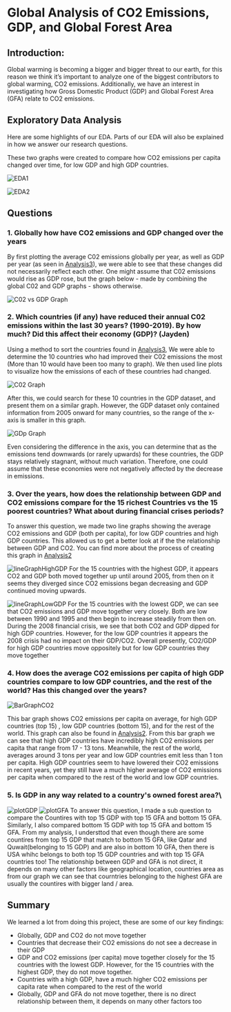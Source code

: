 # Global Analysis of CO2 Emissions, GDP, and Global Forest Area

## Introduction:
Global warming is becoming a bigger and bigger threat to our earth, for this reason we think it’s important to analyze one of the biggest contributors to global warming, CO2 emissions. Additionally, we have an interest in investigating how Gross Domestic Product (GDP)  and Global Forest Area (GFA) relate to CO2 emissions.


## Exploratory Data Analysis
Here are some highlights of our EDA. Parts of our EDA will also be explained in how we answer our research questions. 

These two graphs were created to compare how CO2 emissions per capita changed over time, for low GDP and high GDP countries.  

![EDA1](images/notebook2eda1.png)

![EDA2](images/notebook2eda2.png)


## Questions

### 1. Globally how have CO2 emissions and GDP changed over the years 


By first plotting the average C02 emissions globally per year, as well as GDP per year (as seen in [Analysis3](notebooks/analysis3.ipynb)), we were able to see that these changes did not necessarily reflect each other. One might assume that C02 emissions would rise as GDP rose, but the graph below - made by combining the global C02 and GDP graphs - shows otherwise.

![C02 vs GDP Graph](images/GDP_vs_C02_Global.png)


### 2. Which countries (if any) have reduced their annual C02 emissions within the last 30 years? (1990-2019). By how much? Did this affect their economy (GDP)? (Jayden)

Using a method to sort the countries found in [Analysis3](notebooks/analysis3.ipynb), We were able to determine the 10 countries who had improved their C02 emissions the most (More than 10 would have been too many to graph). We then used line plots to visualize how the emissions of each of these countries had changed.

![C02 Graph](images/C02_of_10_Countries.png)

After this, we could search for these 10 countries in the GDP dataset, and present them on a similar graph. However, the GDP dataset only contained information from 2005 onward for many countries, so the range of the x-axis is smaller in this graph.

![GDp Graph](images/GDP_of_10_Countries.png)

Even considering the difference in the axis, you can determine that as the emissions tend downwards (or rarely upwards) for these countries, the GDP stays relatively stagnant, without much variation. Therefore, one could assume that these economies were not negatively affected by the decrease in emissions.

### 3. Over the years, how does the relationship between GDP and CO2 emissions compare for the  15 richest Countries vs the 15 poorest countries? What about during financial crises periods?

To answer this question, we made two line graphs showing the average CO2 emissions and GDP (both per capita), for low GDP countries and high GDP countries. This allowed us to get a better look at if the the relationship between GDP and CO2. You can find more about the process of creating this graph in [Analysis2](notebooks/analysis2.ipynb)

![lineGraphHighGDP](images/notebook2fig1.png)
For the 15 countries with the highest GDP, it appears CO2 and GDP both moved together up until around 2005, from then on it seems they diverged since CO2 emissions began decreasing and GDP continued moving upwards. 

![lineGraphLowGDP](images/notebook2fig2.png)
For the 15 countries with the lowest GDP, we can see that CO2 emissions and GDP move together very closely. Both are low between 1990 and 1995 and then begin to increase steadily from then on. During the 2008 financial crisis, we see that both CO2 and GDP dipped for high GDP countries. However, for the low GDP countries it appears the 2008 crisis had no impact on their GDP/CO2. Overall presently, CO2/GDP for high GDP countries move oppositely but for low GDP countries they move together

### 4. How does the average CO2 emissions per capita of high GDP countries compare to low GDP countries, and the rest of the world? Has this changed over the years?
![BarGraphCO2](images/notebook2fig3.png)

This bar graph shows CO2 emissions per capita on average, for high GDP countries (top 15) , low GDP countries (bottom 15), and for the rest of the world. This graph can also be found in [Analysis2](notebooks/analysis2.ipynb). 
From this bar graph we can see that high GDP countries have incredibly high CO2 emissions per capita that range from 17 - 13 tons. Meanwhile, the rest of the world, averages around 3 tons per year and low GDP countries emit less than 1 ton per capita.
High GDP countries seem to have lowered their CO2 emissions in recent years, yet they still have a much higher average of CO2 emissions per capita when compared to the rest of the world and low GDP countries. 

### 5. Is GDP in any way related to a country's owned forest area?\
![plotGDP](images/top15GDP.png)
![plotGFA](images/bottom15GFA.png)
To answer this question, I made a sub question to compare the Countires with top 15 GDP with top 15 GFA and bottom 15 GFA. Similarly, I also compared bottom 15 GDP with top 15 GFA and bottom 15 GFA. From my analysis, I understtod that even though there are some countires from top 15 GDP that match to bottom 15 GFA, like Qatar and Quwait(belonging to 15 GDP) and are also in bottom 10 GFA, then there is USA whihc belongs to both top 15 GDP countries and with top 15 GFA countries too!
The relationship between GDP and GFA is not direct, it depends on many other factors like geographical location, countries area as from our graph we can see that courntries belonging to the highest GFA are usually the countires with bigger land / area.

## Summary
We learned a lot from doing this project, these are some of our key findings:
- Globally, GDP and CO2 do not move together 
- Countries that decrease their CO2 emissions do not see a decrease in their GDP
- GDP and CO2 emissions (per capita) move together closely for the 15 countries with the lowest GDP. However, for the 15 countries with the highest GDP, they do not move together. 
- Countries with a high GDP, have a much higher CO2 emissions per capita rate when compared to the rest of the world
- Globally, GDP and GFA do not move together, there is no direct relationship between them, it depends on many other factors too

